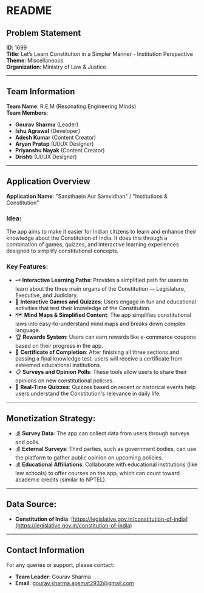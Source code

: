 # README

## Problem Statement

**ID**: 1699  
**Title**: Let’s Learn Constitution in a Simpler Manner - Institution Perspective  
**Theme**: Miscellaneous  
**Organization**: Ministry of Law & Justice

---

## Team Information

**Team Name**: R.E.M (Resonating Engineering Minds)  
**Team Members**:

- **Gourav Sharma** (Leader)
- **Ishu Agrawal** (Developer)
- **Adesh Kumar** (Content Creator)
- **Aryan Pratap** (UI/UX Designer)
- **Priyanshu Nayak** (Content Creator)
- **Drishti** (UI/UX Designer)

---

## Application Overview

**Application Name**: "Sansthaein Aur Samvidhan" / "Institutions & Constitution"

### Idea:

The app aims to make it easier for Indian citizens to learn and enhance their knowledge about the Constitution of India. It does this through a combination of games, quizzes, and interactive learning experiences designed to simplify constitutional concepts.

### Key Features:

- 🗝 **Interactive Learning Paths**: Provides a simplified path for users to learn about the three main organs of the Constitution — Legislature, Executive, and Judiciary.
- 🎯 **Interactive Games and Quizzes**: Users engage in fun and educational activities that test their knowledge of the Constitution.
- 🗺 **Mind Maps & Simplified Content**: The app simplifies constitutional laws into easy-to-understand mind maps and breaks down complex language.
- 🏆 **Rewards System**: Users can earn rewards like e-commerce coupons based on their progress in the app.
- 📧 **Certificate of Completion**: After finishing all three sections and passing a final knowledge test, users will receive a certificate from esteemed educational institutions.
- 📋 **Surveys and Opinion Polls**: These tools allow users to share their opinions on new constitutional policies.
- 📆 **Real-Time Quizzes**: Quizzes based on recent or historical events help users understand the Constitution's relevance in daily life.

---

## Monetization Strategy:

- 💰 **Survey Data**: The app can collect data from users through surveys and polls.
- 💰 **External Surveys**: Third parties, such as government bodies, can use the platform to gather public opinion on upcoming policies.
- 💰 **Educational Affiliations**: Collaborate with educational institutions (like law schools) to offer courses on the app, which can count toward academic credits (similar to NPTEL).

---

## Data Source:

- **Constitution of India**: [https://legislative.gov.in/constitution-of-india](https://legislative.gov.in/constitution-of-india)

---

## Contact Information

For any queries or support, please contact:

- **Team Leader**: Gourav Sharma
- **Email**: gourav.sharma.apsmat2932@gmail.com
